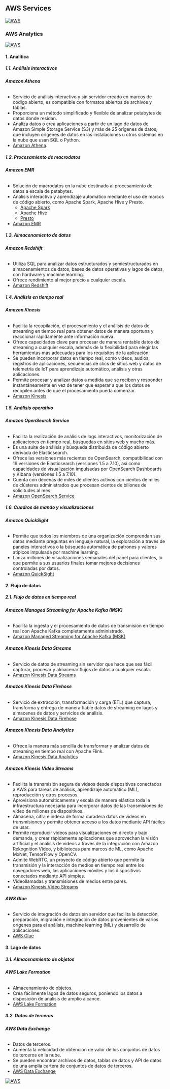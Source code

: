 ## AWS Services
[![AWS](https://img.shields.io/badge/AWS_Services-ff9900?style=for-the-badge&logo=amazon&logoColor=white&labelColor=101010)](https://github.com/Alberto-mt/AWS/blob/main/Resumen_Servicios_AWS/index.md)

### AWS Analytics
[![AWS](https://img.shields.io/badge/AWS_Analytics-447ac0?style=for-the-badge&logo=amazon&logoColor=white&labelColor=101010)](https://github.com/Alberto-mt/AWS/blob/main/Resumen_Servicios_AWS/categories/AWS_Analytics.md)

#### 1. Analítica
##### 1.1. Análisis interactivos
###### **Amazon Athena**
- Servicio de análisis interactivo y sin servidor creado en marcos de código abierto, es compatible con formatos abiertos de archivos y tablas.
- Proporciona un método simplificado y flexible de analizar petabytes de datos donde residan.
- Analiza datos o crea aplicaciones a partir de un lago de datos de Amazon Simple Storage Service (S3) y más de 25 orígenes de datos, que incluyen orígenes de datos en las instalaciones u otros sistemas en la nube que usan SQL o Python.
- [Amazon Athena](https://aws.amazon.com/es/athena/).

##### 1.2. Procesamiento de macrodatos
###### **Amazon EMR**
- Solución de macrodatos en la nube destinado al procesamiento de datos a escala de petabytes.
- Análisis interactivo y aprendizaje automático mediante el uso de marcos de código abierto, como Apache Spark, Apache Hive y Presto.
	- [Apache Spark](https://aws.amazon.com/es/emr/features/spark/)
	- [Apache Hive](https://aws.amazon.com/es/emr/features/hive/)
	- [Presto](https://aws.amazon.com/es/emr/features/presto/)
- [Amazon EMR](https://aws.amazon.com/es/emr/)

##### 1.3. Almacenamiento de datos
###### **Amazon Redshift**
- Utiliza SQL para analizar datos estructurados y semiestructurados en almacenamientos de datos, bases de datos operativas y lagos de datos, con hardware y machine learning.
- Ofrece rendimiento al mejor precio a cualquier escala.
- [Amazon Redshift](https://aws.amazon.com/es/redshift/)

##### 1.4. Análisis en tiempo real
###### **Amazon Kinesis**
- Facilita la recopilación, el procesamiento y el análisis de datos de streaming en tiempo real para obtener datos de manera oportuna y reaccionar rápidamente ante información nueva.
- Ofrece capacidades clave para procesar de manera rentable datos de streaming a cualquier escala, además de la flexibilidad para elegir las herramientas más adecuadas para los requisitos de la aplicación.
- Se pueden incorporar datos en tiempo real, como videos, audios, registros de aplicaciones, secuencias de clics de sitios web y datos de telemetría de IoT para aprendizaje automático, análisis y otras aplicaciones.
- Permite procesar y analizar datos a medida que se reciben y responder instantáneamente en vez de tener que esperar a que los datos se recopilen antes de que el procesamiento pueda comenzar.
- [Amazon Kinesis](https://aws.amazon.com/es/kinesis/)

##### 1.5. Análisis operativo
###### **Amazon OpenSearch Service**
- Facilita la realización de análisis de logs interactivos, monitorización de aplicaciones en tiempo real, búsquedas en sitios web y mucho más.
- Es una suite de análisis y búsqueda distribuida de código abierto derivada de Elasticsearch. 
- Ofrece las versiones más recientes de OpenSearch, compatibilidad con 19 versiones de Elasticsearch (versiones 1.5 a 7.10), así como capacidades de visualización impulsadas por OpenSearch Dashboards y Kibana (versiones 1.5 a 7.10).
- Cuenta con decenas de miles de clientes activos con cientos de miles de clústeres administrados que procesan cientos de billones de solicitudes al mes.
- [Amazon OpenSearch Service](https://aws.amazon.com/opensearch-service/)

##### 1.6. Cuadros de mando y visualizaciones
###### **Amazon QuickSight**
- Permite que todos los miembros de una organización comprendan sus datos mediante preguntas en lenguaje natural, la exploración a través de paneles interactivos o la búsqueda automática de patrones y valores atípicos impulsada por machine learning.
- Lanza millones de visualizaciones semanales del panel para clientes, lo que permite a sus usuarios finales tomar mejores decisiones controladas por datos.
- [Amazon QuickSight](https://aws.amazon.com/es/quicksight/)

#### 2. Flujo de datos
##### 2.1. Flujo de datos en tiempo real
###### **Amazon Managed Streaming for Apache Kafka (MSK)**
- Facilita la ingesta y el procesamiento de datos de transmisión en tiempo real con Apache Kafka completamente administrado.
- [Amazon Managed Streaming for Apache Kafka (MSK)](https://aws.amazon.com/es/msk/)

###### **Amazon Kinesis Data Streams**
- Servicio de datos de streaming sin servidor que hace que sea fácil capturar, procesar y almacenar flujos de datos a cualquier escala.
- [Amazon Kinesis Data Streams](https://aws.amazon.com/es/kinesis/data-streams/)

###### **Amazon Kinesis Data Firehose**
- Servicio de extracción, transformación y carga (ETL) que captura, transforma y entrega de manera fiable datos de streaming en lagos y almacenes de datos y servicios de análisis.
- [Amazon Kinesis Data Firehose](https://aws.amazon.com/es/kinesis/data-firehose/)

###### **Amazon Kinesis Data Analytics**
- Ofrece la manera más sencilla de transformar y analizar datos de streaming en tiempo real con Apache Flink.
- [Amazon Kinesis Data Analytics](https://aws.amazon.com/es/kinesis/data-analytics/)

###### **Amazon Kinesis Video Streams**
- Facilita la transmisión segura de videos desde dispositivos conectados a AWS para tareas de análisis, aprendizaje automático (ML), reproducción y otros procesos.
- Aprovisiona automáticamente y escala de manera elástica toda la infraestructura necesaria para incorporar datos de las transmisiones de vídeo de millones de dispositivos. 
- Almacena, cifra e indexa de forma duradera datos de videos en transmisiones y permite obtener acceso a los datos mediante API fáciles de usar. 
- Permite reproducir videos para visualizaciones en directo y bajo demanda, y crear rápidamente aplicaciones que aprovechan la visión artificial y el análisis de videos a través de la integración con Amazon Rekognition Video, y bibliotecas para marcos de ML, como Apache MxNet, TensorFlow y OpenCV.
- Admite WebRTC, un proyecto de código abierto que permite la transmisión y la interacción de medios en tiempo real entre los navegadores web, las aplicaciones móviles y los dispositivos conectados mediante API simples. 
- Videollamadas y transmisiones de medios entre pares.
- [Amazon Kinesis Video Streams](https://aws.amazon.com/es/kinesis/video-streams/?amazon-kinesis-video-streams-resources-blog.sort-by=item.additionalFields.createdDate&amazon-kinesis-video-streams-resources-blog.sort-order=desc)

###### **AWS Glue**
- Servicio de integración de datos sin servidor que facilita la detección, preparación, migración e integración de datos provenientes de varios orígenes para el análisis, machine learning (ML) y desarrollo de aplicaciones.
- [AWS Glue](https://aws.amazon.com/es/glue/)

#### 3. Lago de datos
##### 3.1. Almacenamiento de objetos
###### **AWS Lake Formation**
- Almacenamiento de objetos.
- Crea fácilmente lagos de datos seguros, poniendo los datos a disposición de análisis de amplio alcance.
- [AWS Lake Formation](https://aws.amazon.com/lake-formation/)

##### 3.2. Datos de terceros
###### **AWS Data Exchange**
- Datos de terceros.
- Aumenta la velocidad de obtención de valor de los conjuntos de datos de terceros en la nube.
- Se pueden encontrar archivos de datos, tablas de datos y API de datos de una amplia cartera de conjuntos de datos de terceros. 
- [AWS Data Exchange](https://aws.amazon.com/data-exchange/?adx-cards2.sort-by=item.additionalFields.eventDate&adx-cards2.sort-order=desc)

[![AWS](https://img.shields.io/badge/Inicio-447ac0?style=for-the-badge&label=&#9650;&logoColor=white&labelColor=101010)](https://github.com/Alberto-mt/AWS/blob/main/Resumen_Servicios_AWS/categories/AWS_Analytics.md)
